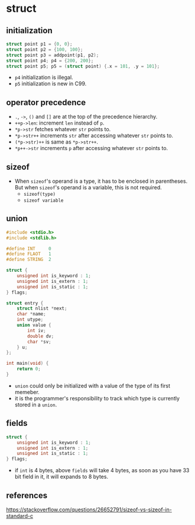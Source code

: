 # struct

## initialization
```c
struct point p1 = {0, 0};
struct point p2 = {100, 100};
struct point p3 = addpoint(p1, p2);
struct point p4; p4 = {200, 200};       
struct point p5; p5 = (struct point) {.x = 101, .y = 101};
```
* `p4` initialization is illegal.
* `p5` initialization is new in C99.

## operator precedence
* `.`, `->`, `()` and `[]` are at the top of the precedence hierarchy.
* `++p->len`: increment `len` instead of `p`.
* `*p->str` fetches whatever `str` points to.
* `*p->str++` increments `str` after accessing whatever `str` points to.
* `(*p->str)++` is same as `*p->str++`.
* `*p++->str` increments `p` after accessing whatever `str` points to.

## sizeof
* When `sizeof`'s operand is a type, it has to be enclosed in parentheses. But when `sizeof`'s operand is a variable, this is not required.
  * `sizeof(type)`
  * `sizeof variable`

## union
```c
#include <stdio.h>
#include <stdlib.h>

#define INT     0
#define FLAOT   1
#define STRING  2

struct {
    unsigned int is_keyword : 1;
    unsigned int is_extern : 1;
    unsigned int is_static : 1;
} flags;

struct entry {
    struct nlist *next;
    char *name;
    int utype;
    union value {
        int iv;
        double dv;
        char *sv;
    } u;
};

int main(void) {
    return 0;
}
```
* `union` could only be initialized with a value of the type of its first memeber.
* it is the programmer's responsibility to track which type is currently stored in a `union`.

## fields
```c
struct {
    unsigned int is_keyword : 1;
    unsigned int is_extern : 1;
    unsigned int is_static : 1;
} flags;
```
* if `int` is 4 bytes, above `fields` will take 4 bytes, as soon as you have 33 bit field in it, it will expands to 8 bytes.

## references
https://stackoverflow.com/questions/26652791/sizeof-vs-sizeof-in-standard-c


